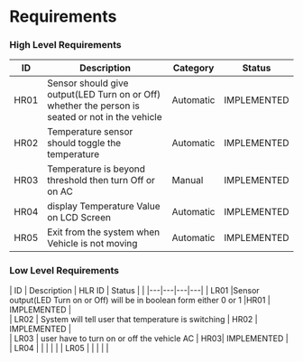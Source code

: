 # Requirements

### High Level Requirements

|  ID |  Description | Category  |  Status |   
|---|---|---|---|
| HR01  |Sensor should give output(LED Turn on or Off)  whether the person is seated or not in the vehicle   | Automatic  | IMPLEMENTED  |   
| HR02  | Temperature sensor should toggle the temperature  | Automatic  | IMPLEMENTED  |   
|  HR03 | Temperature is beyond threshold then turn Off or on AC  | Manual  | IMPLEMENTED  |   
| HR04  |display Temperature Value on LCD Screen   |  Automatic | IMPLEMENTED  |   
|  HR05 | Exit from the system when Vehicle is not moving  |  Automatic | IMPLEMENTED   |   

### Low Level Requirements

| ID  | Description  | HLR ID |  Status |   |
|---|---|---|---|
| LR01  |Sensor output(LED Turn on or Off) will be in boolean form either 0 or 1   |HR01   | IMPLEMENTED  |   
| LR02  | System will tell user that temperature is switching  | HR02  | IMPLEMENTED  |   
| LR03  | user have to turn on or off the vehicle AC | HR03|  IMPLEMENTED   |   
| LR04  |   |   |   |   |
| LR05   |   |   |   |   |
